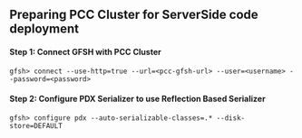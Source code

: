 ## Preparing PCC Cluster for ServerSide code deployment

#### Step 1: Connect GFSH with PCC Cluster

```
gfsh> connect --use-http=true --url=<pcc-gfsh-url> --user=<username> --password=<password>
```

#### Step 2: Configure PDX Serializer to use Reflection Based Serializer

```
gfsh> configure pdx --auto-serializable-classes=.* --disk-store=DEFAULT
```
